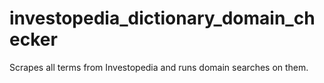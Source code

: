 # investopedia_dictionary_domain_checker
 Scrapes all terms from Investopedia and runs domain searches on them.
